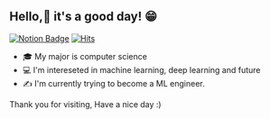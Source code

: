 ## Hello,👋 it's a good day! 😁

[![Notion Badge](https://img.shields.io/badge/-Portfolio-000000?logo=notion&logoColor=white&link=https://kzunt.notion.site/Portfolio-1d0495d00cd84fe2847ab9e1da403458?pvs=4)](https://kzunt.notion.site/Portfolio-1d0495d00cd84fe2847ab9e1da403458?pvs=4)
[![Hits](https://hits.seeyoufarm.com/api/count/incr/badge.svg?url=https%3A%2F%2Fgithub.com%2FKZunT&count_bg=%23070707&title_bg=%236BC0F7&icon=&icon_color=%23F7F3F3&title=hits&edge_flat=false)](https://hits.seeyoufarm.com)

- 🎓 My major is computer science
- 💻 I'm intereseted in machine learning, deep learning and future
- ✍ I'm currently trying to become a ML engineer. 

Thank you for visiting, Have a nice day :)
